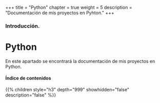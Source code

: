 +++
title = "Python"
chapter = true
weight = 5
description = "Documentación de mis proyectos en Pyhton."
+++

### Introducción.

# Python

En este apartado se encontrará la documentación de mis proyectos en Python.

#### Índice de contenidos

{{% children style="h3" depth="999" showhidden="false" description="false" %}}
